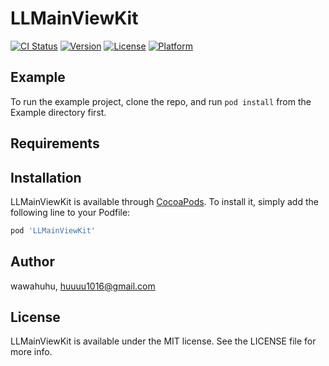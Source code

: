 # LLMainViewKit

[![CI Status](https://img.shields.io/travis/wawahuhu/LLMainViewKit.svg?style=flat)](https://travis-ci.org/wawahuhu/LLMainViewKit)
[![Version](https://img.shields.io/cocoapods/v/LLMainViewKit.svg?style=flat)](https://cocoapods.org/pods/LLMainViewKit)
[![License](https://img.shields.io/cocoapods/l/LLMainViewKit.svg?style=flat)](https://cocoapods.org/pods/LLMainViewKit)
[![Platform](https://img.shields.io/cocoapods/p/LLMainViewKit.svg?style=flat)](https://cocoapods.org/pods/LLMainViewKit)

## Example

To run the example project, clone the repo, and run `pod install` from the Example directory first.

## Requirements

## Installation

LLMainViewKit is available through [CocoaPods](https://cocoapods.org). To install
it, simply add the following line to your Podfile:

```ruby
pod 'LLMainViewKit'
```

## Author

wawahuhu, huuuu1016@gmail.com

## License

LLMainViewKit is available under the MIT license. See the LICENSE file for more info.

